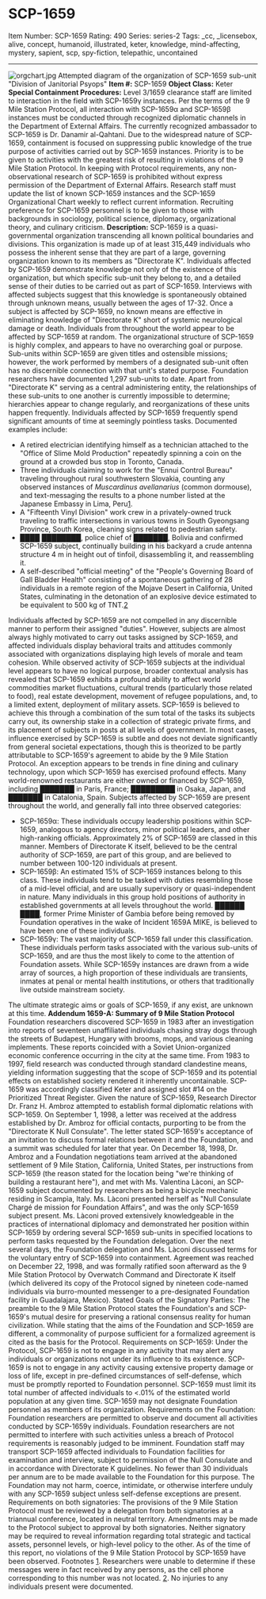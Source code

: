 # SCP-1659
Item Number: SCP-1659
Rating: 490
Series: series-2
Tags: _cc, _licensebox, alive, concept, humanoid, illustrated, keter, knowledge, mind-affecting, mystery, sapient, scp, spy-fiction, telepathic, uncontained

---

![orgchart.jpg](https://scp-wiki.wdfiles.com/local--files/scp-1659/orgchart.jpg)
Attempted diagram of the organization of SCP-1659 sub-unit "Division of Janitorial Psyops"
**Item #:** SCP-1659
**Object Class:** Keter
**Special Containment Procedures:** Level 3/1659 clearance staff are limited to interaction in the field with SCP-1659γ instances. Per the terms of the 9 Mile Station Protocol, all interaction with SCP-1659α and SCP-1659β instances must be conducted through recognized diplomatic channels in the Department of External Affairs. The currently recognized ambassador to SCP-1659 is Dr. Danamir al-Qahtani.
Due to the widespread nature of SCP-1659, containment is focused on suppressing public knowledge of the true purpose of activities carried out by SCP-1659 instances. Priority is to be given to activities with the greatest risk of resulting in violations of the 9 Mile Station Protocol. In keeping with Protocol requirements, any non-observational research of SCP-1659 is prohibited without express permission of the Department of External Affairs.
Research staff must update the list of known SCP-1659 instances and the SCP-1659 Organizational Chart weekly to reflect current information. Recruiting preference for SCP-1659 personnel is to be given to those with backgrounds in sociology, political science, diplomacy, organizational theory, and culinary criticism.
**Description:** SCP-1659 is a quasi-governmental organization transcending all known political boundaries and divisions. This organization is made up of at least 315,449 individuals who possess the inherent sense that they are part of a large, governing organization known to its members as "Directorate K". Individuals affected by SCP-1659 demonstrate knowledge not only of the existence of this organization, but which specific sub-unit they belong to, and a detailed sense of their duties to be carried out as part of SCP-1659. Interviews with affected subjects suggest that this knowledge is spontaneously obtained through unknown means, usually between the ages of 17-32. Once a subject is affected by SCP-1659, no known means are effective in eliminating knowledge of "Directorate K" short of systemic neurological damage or death. Individuals from throughout the world appear to be affected by SCP-1659 at random.
The organizational structure of SCP-1659 is highly complex, and appears to have no overarching goal or purpose. Sub-units within SCP-1659 are given titles and ostensible missions; however, the work performed by members of a designated sub-unit often has no discernible connection with that unit's stated purpose. Foundation researchers have documented 1,297 sub-units to date. Apart from "Directorate K" serving as a central administering entity, the relationships of these sub-units to one another is currently impossible to determine; hierarchies appear to change regularly, and reorganizations of these units happen frequently.
Individuals affected by SCP-1659 frequently spend significant amounts of time at seemingly pointless tasks. Documented examples include:
  * A retired electrician identifying himself as a technician attached to the "Office of Slime Mold Production" repeatedly spinning a coin on the ground at a crowded bus stop in Toronto, Canada.
  * Three individuals claiming to work for the "Ennui Control Bureau" traveling throughout rural southwestern Slovakia, counting any observed instances of _Muscardinus avellanarius_ (common dormouse), and text-messaging the results to a phone number listed at the Japanese Embassy in Lima, Peru[1](javascript:;).
  * A "Fifteenth Vinyl Division" work crew in a privately-owned truck traveling to traffic intersections in various towns in South Gyeongsang Province, South Korea, cleaning signs related to pedestrian safety.
  * ████ ████████, police chief of ███████, Bolivia and confirmed SCP-1659 subject, continually building in his backyard a crude antenna structure 4 m in height out of tinfoil, disassembling it, and reassembling it.
  * A self-described "official meeting" of the "People's Governing Board of Gall Bladder Health" consisting of a spontaneous gathering of 28 individuals in a remote region of the Mojave Desert in California, United States, culminating in the detonation of an explosive device estimated to be equivalent to 500 kg of TNT.[2](javascript:;)

Individuals affected by SCP-1659 are not compelled in any discernible manner to perform their assigned "duties". However, subjects are almost always highly motivated to carry out tasks assigned by SCP-1659, and affected individuals display behavioral traits and attitudes commonly associated with organizations displaying high levels of morale and team cohesion.
While observed activity of SCP-1659 subjects at the individual level appears to have no logical purpose, broader contextual analysis has revealed that SCP-1659 exhibits a profound ability to affect world commodities market fluctuations, cultural trends (particularly those related to food), real estate development, movement of refugee populations, and, to a limited extent, deployment of military assets. SCP-1659 is believed to achieve this through a combination of the sum total of the tasks its subjects carry out, its ownership stake in a collection of strategic private firms, and its placement of subjects in posts at all levels of government. In most cases, influence exercised by SCP-1659 is subtle and does not deviate significantly from general societal expectations, though this is theorized to be partly attributable to SCP-1659's agreement to abide by the 9 Mile Station Protocol. An exception appears to be trends in fine dining and culinary technology, upon which SCP-1659 has exercised profound effects. Many world-renowned restaurants are either owned or financed by SCP-1659, including ███████ in Paris, France; █████████ in Osaka, Japan, and ███████ in Catalonia, Spain.
Subjects affected by SCP-1659 are present throughout the world, and generally fall into three observed categories:
  * SCP-1659α: These individuals occupy leadership positions within SCP-1659, analogous to agency directors, minor political leaders, and other high-ranking officials. Approximately 2% of SCP-1659 are classed in this manner. Members of Directorate K itself, believed to be the central authority of SCP-1659, are part of this group, and are believed to number between 100-120 individuals at present.
  * SCP-1659β: An estimated 15% of SCP-1659 instances belong to this class. These individuals tend to be tasked with duties resembling those of a mid-level official, and are usually supervisory or quasi-independent in nature. Many individuals in this group hold positions of authority in established governments at all levels throughout the world. ██████ ████, former Prime Minister of Gambia before being removed by Foundation operatives in the wake of Incident 1659A MIKE, is believed to have been one of these individuals.
  * SCP-1659γ: The vast majority of SCP-1659 fall under this classification. These individuals perform tasks associated with the various sub-units of SCP-1659, and are thus the most likely to come to the attention of Foundation assets. While SCP-1659γ instances are drawn from a wide array of sources, a high proportion of these individuals are transients, inmates at penal or mental health institutions, or others that traditionally live outside mainstream society.

The ultimate strategic aims or goals of SCP-1659, if any exist, are unknown at this time.
**Addendum 1659-A: Summary of 9 Mile Station Protocol**
Foundation researchers discovered SCP-1659 in 1983 after an investigation into reports of seventeen unaffiliated individuals chasing stray dogs through the streets of Budapest, Hungary with brooms, mops, and various cleaning implements. These reports coincided with a Soviet Union-organized economic conference occurring in the city at the same time.
From 1983 to 1997, field research was conducted through standard clandestine means, yielding information suggesting that the scope of SCP-1659 and its potential effects on established society rendered it inherently uncontainable. SCP-1659 was accordingly classified Keter and assigned slot #14 on the Prioritized Threat Register. Given the nature of SCP-1659, Research Director Dr. Franz H. Ambroz attempted to establish formal diplomatic relations with SCP-1659.
On September 1, 1998, a letter was received at the address established by Dr. Ambroz for official contacts, purporting to be from the "Directorate K Null Consulate". The letter stated SCP-1659's acceptance of an invitation to discuss formal relations between it and the Foundation, and a summit was scheduled for later that year.
On December 18, 1998, Dr. Ambroz and a Foundation negotiations team arrived at the abandoned settlement of 9 Mile Station, California, United States, per instructions from SCP-1659 (the reason stated for the location being "we're thinking of building a restaurant here"), and met with Ms. Valentina Làconi, an SCP-1659 subject documented by researchers as being a bicycle mechanic residing in Scampìa, Italy. Ms. Làconi presented herself as "Null Consulate Chargé de mission for Foundation Affairs", and was the only SCP-1659 subject present.
Ms. Làconi proved extensively knowledgeable in the practices of international diplomacy and demonstrated her position within SCP-1659 by ordering several SCP-1659 sub-units in specified locations to perform tasks requested by the Foundation delegation. Over the next several days, the Foundation delegation and Ms. Làconi discussed terms for the voluntary entry of SCP-1659 into containment. Agreement was reached on December 22, 1998, and was formally ratified soon afterward as the 9 Mile Station Protocol by Overwatch Command and Directorate K itself (which delivered its copy of the Protocol signed by nineteen code-named individuals via burro-mounted messenger to a pre-designated Foundation facility in Guadalajara, Mexico).
Stated Goals of the Signatory Parties: The preamble to the 9 Mile Station Protocol states the Foundation's and SCP-1659's mutual desire for preserving a rational consensus reality for human civilization. While stating that the aims of the Foundation and SCP-1659 are different, a commonality of purpose sufficient for a formalized agreement is cited as the basis for the Protocol.
Requirements on SCP-1659: Under the Protocol, SCP-1659 is not to engage in any activity that may alert any individuals or organizations not under its influence to its existence.
SCP-1659 is not to engage in any activity causing extensive property damage or loss of life, except in pre-defined circumstances of self-defense, which must be promptly reported to Foundation personnel.
SCP-1659 must limit its total number of affected individuals to <.01% of the estimated world population at any given time.
SCP-1659 may not designate Foundation personnel as members of its organization.
Requirements on the Foundation: Foundation researchers are permitted to observe and document all activities conducted by SCP-1659γ individuals. Foundation researchers are not permitted to interfere with such activities unless a breach of Protocol requirements is reasonably judged to be imminent.
Foundation staff may transport SCP-1659 affected individuals to Foundation facilities for examination and interview, subject to permission of the Null Consulate and in accordance with Directorate K guidelines. No fewer than 30 individuals per annum are to be made available to the Foundation for this purpose.
The Foundation may not harm, coerce, intimidate, or otherwise interfere unduly with any SCP-1659 subject unless self-defense exceptions are present.
Requirements on both signatories: The provisions of the 9 Mile Station Protocol must be reviewed by a delegation from both signatories at a triannual conference, located in neutral territory. Amendments may be made to the Protocol subject to approval by both signatories.
Neither signatory may be required to reveal information regarding total strategic and tactical assets, personnel levels, or high-level policy to the other.
As of the time of this report, no violations of the 9 Mile Station Protocol by SCP-1659 have been observed.
Footnotes
[1](javascript:;). Researchers were unable to determine if these messages were in fact received by any persons, as the cell phone corresponding to this number was not located.
[2](javascript:;). No injuries to any individuals present were documented.
